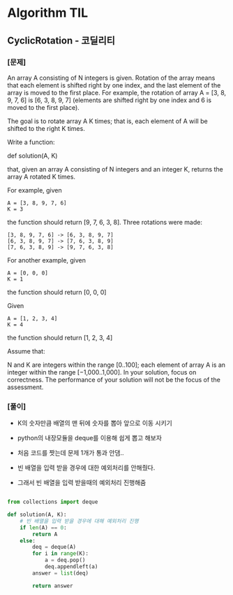 # Algorithm TIL

## CyclicRotation - 코딜리티

### [문제]

An array A consisting of N integers is given. Rotation of the array means that each element is shifted right by one index, and the last element of the array is moved to the first place. For example, the rotation of array A = [3, 8, 9, 7, 6] is [6, 3, 8, 9, 7] (elements are shifted right by one index and 6 is moved to the first place).

The goal is to rotate array A K times; that is, each element of A will be shifted to the right K times.

Write a function:

def solution(A, K)

that, given an array A consisting of N integers and an integer K, returns the array A rotated K times.

For example, given

    A = [3, 8, 9, 7, 6]
    K = 3

the function should return [9, 7, 6, 3, 8]. Three rotations were made:

    [3, 8, 9, 7, 6] -> [6, 3, 8, 9, 7]
    [6, 3, 8, 9, 7] -> [7, 6, 3, 8, 9]
    [7, 6, 3, 8, 9] -> [9, 7, 6, 3, 8]

For another example, given

    A = [0, 0, 0]
    K = 1

the function should return [0, 0, 0]

Given

    A = [1, 2, 3, 4]
    K = 4

the function should return [1, 2, 3, 4]

Assume that:

N and K are integers within the range [0..100];
each element of array A is an integer within the range [−1,000..1,000].
In your solution, focus on correctness. The performance of your solution will not be the focus of the assessment.

### [풀이]

- K의 숫자만큼 배열의 맨 뒤에 숫자를 뽑아 앞으로 이동 시키기
- python의 내장모듈을 deque를 이용해 쉽게 뽑고 해보자

- 처음 코드를 짯는데 문제 1개가 통과 안댐..

- 빈 배열을 입력 받을 경우에 대한 예외처리를 안해줬다.

- 그래서 빈 배열을 입력 받을때의 예외처리 진행해줌

```python

from collections import deque

def solution(A, K):
    # 빈 배열을 입력 받을 경우에 대해 예외처리 진행
    if len(A) == 0:
        return A
    else:
        deq = deque(A)
        for i in range(K):
            a = deq.pop()
            deq.appendleft(a)
        answer = list(deq)

        return answer

```
